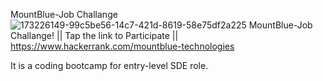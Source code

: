 
MountBlue-Job Challange![173226149-99c5be56-14c7-421d-8619-58e75df2a225](https://github.com/user-attachments/assets/cfb1b809-a71f-4608-b89a-06262ee50592)
MountBlue-Job Challange!
|| Tap the link to Participate || https://www.hackerrank.com/mountblue-technologies

It is a coding bootcamp for entry-level SDE role.
